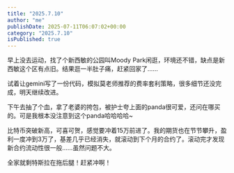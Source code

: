 ```yaml
---
title: "2025.7.10"
author: "me"
publishDate: 2025-07-11T06:07:02+00:00	
category: "2025.7.10"
isPublished: true
---
```


早上没去运动，找了个新西敏的公园叫Moody Park闲逛，环境还不错，缺点是新西敏这个区有点旧。结果逛一半肚子痛，赶紧回家了……

试着让gemini写了一份代码，模拟莫老师推荐的费率套利策略，很多细节还没完成，明天继续改进。

下午去抽了个血，拿了老婆的挎包，被护士夸上面的panda很可爱，还问在哪买的。可是我根本没注意到这个panda哈哈哈哈~

比特币突破新高，可喜可贺，感觉要冲着15万前进了。我的期货也在节节攀升，盈利一度冲到3万了，基差几乎已经消失，就滚动到下个月的合约了。滚动完才发现新合约流动性很一般……虽然问题不大。

全家就剩特斯拉在拖后腿！赶紧冲啊！